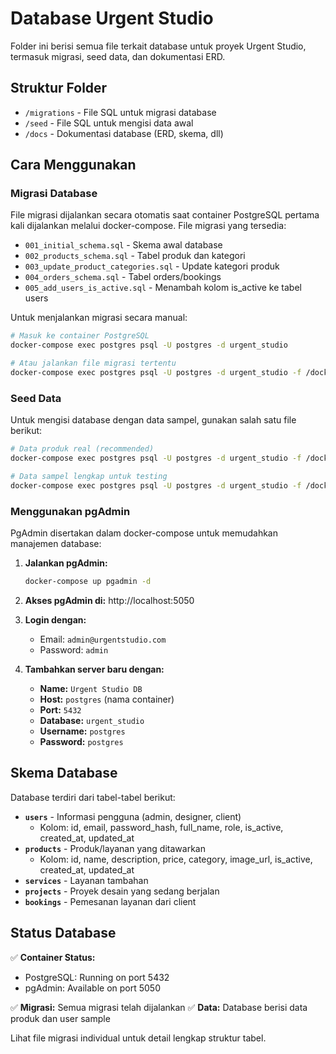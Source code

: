 # Database Urgent Studio

Folder ini berisi semua file terkait database untuk proyek Urgent Studio, termasuk migrasi, seed data, dan dokumentasi ERD.

## Struktur Folder

- `/migrations` - File SQL untuk migrasi database
- `/seed` - File SQL untuk mengisi data awal
- `/docs` - Dokumentasi database (ERD, skema, dll)

## Cara Menggunakan

### Migrasi Database

File migrasi dijalankan secara otomatis saat container PostgreSQL pertama kali dijalankan melalui docker-compose. File migrasi yang tersedia:

- `001_initial_schema.sql` - Skema awal database
- `002_products_schema.sql` - Tabel produk dan kategori
- `003_update_product_categories.sql` - Update kategori produk
- `004_orders_schema.sql` - Tabel orders/bookings
- `005_add_users_is_active.sql` - Menambah kolom is_active ke tabel users

Untuk menjalankan migrasi secara manual:

```bash
# Masuk ke container PostgreSQL
docker-compose exec postgres psql -U postgres -d urgent_studio

# Atau jalankan file migrasi tertentu
docker-compose exec postgres psql -U postgres -d urgent_studio -f /docker-entrypoint-initdb.d/migrations/001_initial_schema.sql
```

### Seed Data

Untuk mengisi database dengan data sampel, gunakan salah satu file berikut:

```bash
# Data produk real (recommended)
docker-compose exec postgres psql -U postgres -d urgent_studio -f /docker-entrypoint-initdb.d/seed/real_products_data_fixed.sql

# Data sampel lengkap untuk testing
docker-compose exec postgres psql -U postgres -d urgent_studio -f /docker-entrypoint-initdb.d/seed/sample_data_working.sql
```

### Menggunakan pgAdmin

PgAdmin disertakan dalam docker-compose untuk memudahkan manajemen database:

1. **Jalankan pgAdmin:**
   ```bash
   docker-compose up pgadmin -d
   ```

2. **Akses pgAdmin di:** http://localhost:5050

3. **Login dengan:**
   - Email: `admin@urgentstudio.com`
   - Password: `admin`

4. **Tambahkan server baru dengan:**
   - **Name:** `Urgent Studio DB`
   - **Host:** `postgres` (nama container)
   - **Port:** `5432`
   - **Database:** `urgent_studio`
   - **Username:** `postgres`
   - **Password:** `postgres`

## Skema Database

Database terdiri dari tabel-tabel berikut:

- **`users`** - Informasi pengguna (admin, designer, client)
  - Kolom: id, email, password_hash, full_name, role, is_active, created_at, updated_at
- **`products`** - Produk/layanan yang ditawarkan
  - Kolom: id, name, description, price, category, image_url, is_active, created_at, updated_at
- **`services`** - Layanan tambahan
- **`projects`** - Proyek desain yang sedang berjalan
- **`bookings`** - Pemesanan layanan dari client

## Status Database

✅ **Container Status:**
- PostgreSQL: Running on port 5432
- pgAdmin: Available on port 5050

✅ **Migrasi:** Semua migrasi telah dijalankan
✅ **Data:** Database berisi data produk dan user sample

Lihat file migrasi individual untuk detail lengkap struktur tabel.
